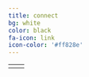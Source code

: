 ```yaml
---
title: connect
bg: white
color: black
fa-icon: link
icon-color: '#ff828e'
---
```


<table>
  <tr>
    <td width="50%">
      <span class="fa-stack subtlecircle" style="font-size:100px; background:rgba(255,166,0,0.1)">
        <i class="fa fa-circle fa-stack-2x text-white"></i>
        <i class="fa far fa-envelope fa-stack-1x fa-dg"></i>
      </span>
    </td>
    <td width="50%">
      <span class="fa-stack subtlecircle" style="font-size:100px; background:rgb(29,161,242,0.1)">
        <i class="fa fa-circle fa-stack-2x text-white"></i>
        <i class="fa fa-twitter fa-stack-1x" color:'#1DA1F2'></i>
      </span>
    </td width="33%">
<!--    <td>
      <span class="fa-stack subtlecircle" style="font-size:100px; background:rgba(255,166,0,0.1)">
        <i class="fa fa-circle fa-stack-2x text-white"></i>
        <i class="fa fa-discord fa-stack-1x text-orange"></i>
      </span>
    </td> -->
  </tr>
</table>

